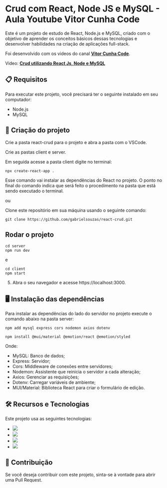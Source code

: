 # Crud com React, Node JS e MySQL - Aula Youtube Vitor Cunha Code

Este é um projeto de estudo de React, Node.js e MySQL, criado com o objetivo de aprender os conceitos básicos dessas tecnologias e desenvolver habilidades na criação de aplicações full-stack.

Foi desenvolvido com os videos do canal **[Vitor Cunha Code](https://www.youtube.com/@VitorCunhaCode)**.

Video: **[Crud utilizando React Js, Node e MySQL](https://youtu.be/e0He6sCiQT8)**

## 📋 Requisitos

Para executar este projeto, você precisará ter o seguinte instalado em seu computador:

- Node.js
- MySQL

## 🚀 Criação do projeto

Crie a pasta react-crud para o projeto e abra a pasta com o VSCode.

Crie as pastas client e server.

Em seguida acesse a pasta client digite no terminal:

~~~cmd~~~
npx create-react-app .
~~~

Esse comando vai instalar as dependências do React no projeto. O ponto no final do comando indica que será feito o procedimento na pasta que está sendo executado o terminal.

ou

Clone este repositório em sua máquina usando o seguinte comando:

~~~node
git clone https://github.com/gabrielsouzas/react-crud.git
~~~

## Rodar o projeto

~~~node
cd server
npm run dev
~~~

e

~~~node
cd client
npm start
~~~

5. Abra o seu navegador e acesse https://localhost:3000.


## 🖥️ Instalação das dependências

Para instalar as dependências do lado do servidor no projeto execute o comando abaixo na pasta server:

~~~node~~~
npm add mysql express cors nodemon axios dotenv
~~~

```node
npm install @mui/material @emotion/react @emotion/styled
```

Onde:

* MySQL: Banco de dados;
* Express: Servidor;
* Cors: Middleware de conexões entre servidores;
* Nodemon: Assistente que reinicia o servidor a cada alteração;
* Axios: Gerenciar as requisições;
* Dotenv: Carregar variáveis de ambiente;
* MUI/Material: Biblioteca React para criar o formulário de edição.



## 🛠️ Recursos e Tecnologias

Este projeto usa as seguintes tecnologias:

- ![](https://img.shields.io/badge/React-20232A?style=for-the-badge&logo=react&logoColor=61DAFB)
- ![](https://img.shields.io/badge/Node.js-43853D?style=for-the-badge&logo=node.js&logoColor=white)
- ![](https://img.shields.io/badge/JavaScript-F7DF1E?style=for-the-badge&logo=javascript&logoColor=black)
- ![](https://img.shields.io/badge/MySQL-00000F?style=for-the-badge&logo=mysql&logoColor=white)

## 🤝 Contribuição

Se você deseja contribuir com este projeto, sinta-se à vontade para abrir uma Pull Request. 